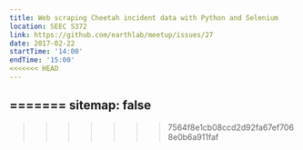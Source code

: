 ```yaml
---
title: Web scraping Cheetah incident data with Python and Selenium
location: SEEC S372
link: https://github.com/earthlab/meetup/issues/27
date: 2017-02-22
startTime: '14:00'
endTime: '15:00'
<<<<<<< HEAD
---
```


=======
sitemap: false
---
>>>>>>> 7564f8e1cb08ccd2d92fa67ef7068e0b6a911faf
